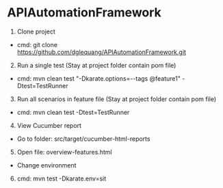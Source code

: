 # APIAutomationFramework

1) Clone project
  - cmd: git clone https://github.com/dglequang/APIAutomationFramework.git
2) Run a single test (Stay at project folder contain pom file)
  - cmd: mvn clean test "-Dkarate.options=--tags @feature1" -Dtest=TestRunner
3) Run all scenarios in feature file (Stay at project folder contain pom file)
  - cmd: mvn clean test -Dtest=TestRunner
4) View Cucumber report
- Go to folder: src/target/cucumber-html-reports
5) Open file: overview-features.html
- Change environment
6) cmd: mvn test -Dkarate.env=sit
